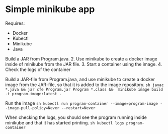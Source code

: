 # Simple minikube app

Requires:
- Docker
- Kubectl
- Minikube
- Java

Build a JAR from Program.java.
2. Use minikube to create a docker image inside of minikube from the JAR file.
3. Start a container using the image.
4. Check the logs of the container

Build a JAR-file from Program.java, and use minikube to create a docker image from the JAR-file, so that it is added to the image repository.
``sh
javac *.java &&
jar cfe Program.jar Program *.class && 
minikube image build -t program-image:latest .
``

Run the image 
``sh
kubectl run program-container --image=program-image --image-pull-policy=Never --restart=Never
``

When checking the logs, you should see the program running inside minikube and that it has started printing.
``sh
kubectl logs program-container
``
